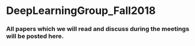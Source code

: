 # DeepLearningGroup_Fall2018
<H3>All papers which we will read and discuss during the meetings will be posted here.</H3>
